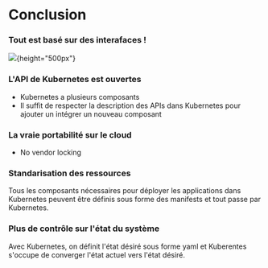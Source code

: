 
# Conclusion

### Tout est basé sur des interafaces !
![](images/kubernetes/architecture-2.png){height="500px"}

### L'API de Kubernetes est ouvertes
- Kubernetes a plusieurs composants
- Il suffit de respecter la description des APIs dans Kubernetes pour ajouter un intégrer un nouveau composant


### La vraie portabilité sur le cloud
- No vendor locking

### Standarisation des ressources
Tous les composants nécessaires pour déployer les applications dans Kubernetes peuvent être définis sous forme des manifests et tout passe par Kubernetes.


### Plus de contrôle sur l'état du système
Avec Kubernetes, on définit l'état désiré sous forme yaml et Kuberentes s'occupe de converger l'état actuel vers l'état désiré.




